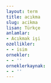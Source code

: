 ```yaml
---
layout: term
title: acıkma
slug: acikma
lisan: Türkçe
anlamlar:
- Acıkmak işi
ozellikler:
- - isim
ornekler:
- - ''
orneklerkaynak:
- - ''
---
```

